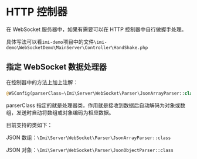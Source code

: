 # HTTP 控制器

在 WebSocket 服务器中，如果有需要可以在 HTTP 控制器中自行做握手处理。

具体写法可以看`imi-demo`项目中的文件`\imi-demo\WebSocketDemo\MainServer\Controller\HandShake.php`

## 指定 WebSocket 数据处理器

在控制器中的方法上加上注解：

```php
@WSConfig(parserClass=\Imi\Server\WebSocket\Parser\JsonArrayParser::class)
```

parserClass 指定的就是处理器类，作用就是接收到数据后自动解码为对象或数组，发送时自动将数组或对象编码为相应数据。

目前支持的类如下：

JSON 数组：`\Imi\Server\WebSocket\Parser\JsonArrayParser::class`

JSON 对象：`\Imi\Server\WebSocket\Parser\JsonObjectParser::class`